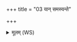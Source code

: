 +++
title = "03 यान् समस्यन्ते"

+++
<details><summary>मूलम् (WS)</summary>

यान् समस्यन्ते शपथान्वाक्क्षम्यानृत्वियामधि ।  
यवं त्वं बिभ्रद्बाह्वोः पूर्वः प्रति शृणीहि तान् ॥ ३ ॥
</details>